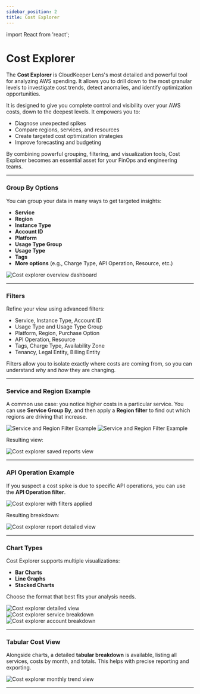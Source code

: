```yaml
---
sidebar_position: 2
title: Cost Explorer
---
```


import React from 'react';

# Cost Explorer

The **Cost Explorer** is CloudKeeper Lens's most detailed and powerful tool for analyzing AWS spending. It allows you to drill down to the most granular levels to investigate cost trends, detect anomalies, and identify optimization opportunities.

It is designed to give you complete control and visibility over your AWS costs, down to the deepest levels. It empowers you to:

- Diagnose unexpected spikes
- Compare regions, services, and resources
- Create targeted cost optimization strategies
- Improve forecasting and budgeting

By combining powerful grouping, filtering, and visualization tools, Cost Explorer becomes an essential asset for your FinOps and engineering teams.


---

### Group By Options

You can group your data in many ways to get targeted insights:

- **Service**
- **Region**
- **Instance Type**
- **Account ID**
- **Platform**
- **Usage Type Group**
- **Usage Type**
- **Tags**
- **More options** (e.g., Charge Type, API Operation, Resource, etc.)

<div style={{ textAlign: 'center' }}>
  <img src="/img/costexplorer/cost-explorer-overview.png" alt="Cost explorer overview dashboard" />
</div>

---

### Filters

Refine your view using advanced filters:

- Service, Instance Type, Account ID
- Usage Type and Usage Type Group
- Platform, Region, Purchase Option
- API Operation, Resource
- Tags, Charge Type, Availability Zone
- Tenancy, Legal Entity, Billing Entity

Filters allow you to isolate exactly where costs are coming from, so you can understand *why* and *how* they are changing.

---

### Service and Region Example

A common use case: you notice higher costs in a particular service. You can use **Service Group By**, and then apply a **Region filter** to find out which regions are driving that increase.

<div style={{ display: 'flex', justifyContent: 'center', gap: '20px' }}>
  <img src="/img/costexplorer/csf-1.png" alt="Service and Region Filter Example" style={{ maxWidth: '45%', height: 'auto' }} />
  <img src="/img/costexplorer/csf-2.png" alt="Service and Region Filter Example" style={{ maxWidth: '45%', height: 'auto' }} />
</div>


Resulting view:

<div style={{ textAlign: 'center' }}>
  <img src="/img/costexplorer/cost-explorer-saved-reports.png" alt="Cost explorer saved reports view" />
</div>

---

### API Operation Example

If you suspect a cost spike is due to specific API operations, you can use the **API Operation filter**.

<div style={{ textAlign: 'center' }}>
  <img src="/img/costexplorer/cost-explorer-filter-applied.png" alt="Cost explorer with filters applied" />
</div>

Resulting breakdown:

<div style={{ textAlign: 'center' }}>
  <img src="/img/costexplorer/cost-explorer-report-details.png" alt="Cost explorer report detailed view" />
</div>

---

### Chart Types

Cost Explorer supports multiple visualizations:

- **Bar Charts**
- **Line Graphs**
- **Stacked Charts**

Choose the format that best fits your analysis needs.

<div style={{ textAlign: 'center' }}>
  <img src="/img/costexplorer/cost-explorer-detailed-view.png" alt="Cost explorer detailed view" />
</div>

<div style={{ textAlign: 'center' }}>
  <img src="/img/costexplorer/cost-explorer-service-breakdown.png" alt="Cost explorer service breakdown" />
</div>

<div style={{ textAlign: 'center' }}>
  <img src="/img/costexplorer/cost-explorer-account-breakdown.png" alt="Cost explorer account breakdown" />
</div>

---

### Tabular Cost View

Alongside charts, a detailed **tabular breakdown** is available, listing all services, costs by month, and totals. This helps with precise reporting and exporting.

<div style={{ textAlign: 'center' }}>
  <img src="/img/costexplorer/cost-explorer-monthly-trend.png" alt="Cost explorer monthly trend view" />
</div>

---

